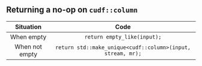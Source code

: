 
## Returning a no-op on `cudf::column`

|Situation|Code|
|:-:|:-:|
|When empty|`return empty_like(input);`|
|When not empty|`return std::make_unique<cudf::column>(input, stream, mr);`|
